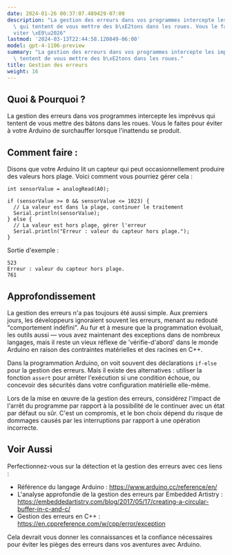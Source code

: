 ```yaml
---
date: 2024-01-26 00:37:07.489429-07:00
description: "La gestion des erreurs dans vos programmes intercepte les impr\xE9vus\
  \ qui tentent de vous mettre des b\xE2tons dans les roues. Vous le faites pour \xE9\
  viter \xE0\u2026"
lastmod: '2024-03-13T22:44:58.120849-06:00'
model: gpt-4-1106-preview
summary: "La gestion des erreurs dans vos programmes intercepte les impr\xE9vus qui\
  \ tentent de vous mettre des b\xE2tons dans les roues."
title: Gestion des erreurs
weight: 16
---
```


## Quoi & Pourquoi ?

La gestion des erreurs dans vos programmes intercepte les imprévus qui tentent de vous mettre des bâtons dans les roues. Vous le faites pour éviter à votre Arduino de surchauffer lorsque l'inattendu se produit.

## Comment faire :

Disons que votre Arduino lit un capteur qui peut occasionnellement produire des valeurs hors plage. Voici comment vous pourriez gérer cela :

```Arduino
int sensorValue = analogRead(A0);

if (sensorValue >= 0 && sensorValue <= 1023) {
  // La valeur est dans la plage, continuer le traitement
  Serial.println(sensorValue);
} else {
  // La valeur est hors plage, gérer l'erreur
  Serial.println("Erreur : valeur du capteur hors plage.");
}
```
Sortie d'exemple :
```
523
Erreur : valeur du capteur hors plage.
761
```

## Approfondissement

La gestion des erreurs n'a pas toujours été aussi simple. Aux premiers jours, les développeurs ignoraient souvent les erreurs, menant au redouté "comportement indéfini". Au fur et à mesure que la programmation évoluait, les outils aussi — vous avez maintenant des exceptions dans de nombreux langages, mais il reste un vieux réflexe de 'vérifie-d'abord' dans le monde Arduino en raison des contraintes matérielles et des racines en C++.

Dans la programmation Arduino, on voit souvent des déclarations `if-else` pour la gestion des erreurs. Mais il existe des alternatives : utiliser la fonction `assert` pour arrêter l'exécution si une condition échoue, ou concevoir des sécurités dans votre configuration matérielle elle-même.

Lors de la mise en œuvre de la gestion des erreurs, considérez l'impact de l'arrêt du programme par rapport à la possibilité de le continuer avec un état par défaut ou sûr. C'est un compromis, et le bon choix dépend du risque de dommages causés par les interruptions par rapport à une opération incorrecte.

## Voir Aussi

Perfectionnez-vous sur la détection et la gestion des erreurs avec ces liens :

- Référence du langage Arduino : https://www.arduino.cc/reference/en/
- L'analyse approfondie de la gestion des erreurs par Embedded Artistry : https://embeddedartistry.com/blog/2017/05/17/creating-a-circular-buffer-in-c-and-c/
- Gestion des erreurs en C++ : https://en.cppreference.com/w/cpp/error/exception

Cela devrait vous donner les connaissances et la confiance nécessaires pour éviter les pièges des erreurs dans vos aventures avec Arduino.
